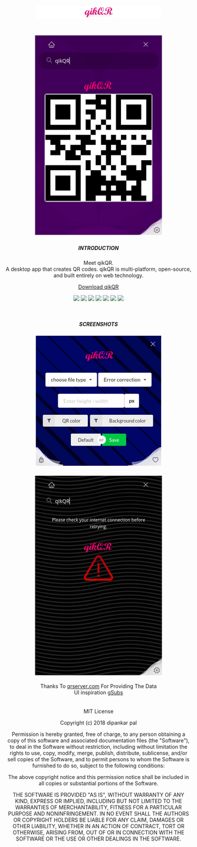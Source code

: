 
<h1 align="center" >
  <img  src="app/img/qikqr.png"  alt="qikQR Logo" draggable="false"><br>
</h1>
<h1 align="center" >
  <img  src="app/img/screenshots/with-result.png"  alt="qikQR main page" draggable="false"><br>
</h1>



<p align="center">  


  <h5 align="center">INTRODUCTION</h5>
  <p align="center">Meet qikQR. <br> A desktop app that creates QR codes.
 qikQR is multi-platform, open-source, and built entirely on web technology.</p>
  <p align="center"><a href="https://github.com/deep5050/qikQR/releases">Download qikQR</a></p>
  <p align="center">
  <a href="https://github.com/deep5050/qikQR/releases" alt="Downloads"><img src="https://img.shields.io/github/downloads/deep5050/qikQR/total.svg" /></a>
  <a href="https://github.com/deep5050/qikQR/stargazers" alt="Stars"><img src="https://img.shields.io/github/stars/deep5050/gsubs.svg" /></a>
  <a href="https://github.com/deep5050/qikQR/network" alt="Forks"><img src="https://img.shields.io/github/forks/deep5050/qikQR.svg" /></a>
  <a href="https://github.com/sanjevirau/gsubs/issues" alt="Issues"><img src="https://img.shields.io/github/issues/deep5050/qikQR.svg" /></a>
  <a href="https://github.com/deep5050/qikQR/blob/master/LICENSE" alt="License"><img src="https://img.shields.io/github/license/deep5050/qikQR.svg" /></a>
  <a href="https://paypal.me/deep5050" alt="License"><img src="https://img.shields.io/badge/Donate-PayPal-green.svg" /></a>
    <a href="https://gitpod.io/#https://github.com/deep5050/qikQR" alt="Gitpod"><img src="https://img.shields.io/badge/Gitpod-Ready--to--Code-blue?logo=gitpod" /></a>

  </p>
</p>

<br>

<p align="center">


<h5 align="center">
SCREENSHOTS
</h5>
<h3 align="center">

<img src="./app/img/screenshots/settings.png">
</h3>

<h3 align="center">
<img src="./app/img/screenshots/error.png">
</h3>


</p>

<p align="center">
<div align="center" >
Thanks To <a href="https://api.qrserver.com">  qrserver.com</a> For Providing The Data
</div>
<div align="center" >
UI inspiration  <a href="https://github.com/sanjevirau/gsubs">  gSubs</a> 
</div>
<br><br>
<div align="center">
MIT License

Copyright (c) 2018 dipankar pal

Permission is hereby granted, free of charge, to any person obtaining a copy
of this software and associated documentation files (the "Software"), to deal
in the Software without restriction, including without limitation the rights
to use, copy, modify, merge, publish, distribute, sublicense, and/or sell
copies of the Software, and to permit persons to whom the Software is
furnished to do so, subject to the following conditions:

The above copyright notice and this permission notice shall be included in all
copies or substantial portions of the Software.

THE SOFTWARE IS PROVIDED "AS IS", WITHOUT WARRANTY OF ANY KIND, EXPRESS OR
IMPLIED, INCLUDING BUT NOT LIMITED TO THE WARRANTIES OF MERCHANTABILITY,
FITNESS FOR A PARTICULAR PURPOSE AND NONINFRINGEMENT. IN NO EVENT SHALL THE
AUTHORS OR COPYRIGHT HOLDERS BE LIABLE FOR ANY CLAIM, DAMAGES OR OTHER
LIABILITY, WHETHER IN AN ACTION OF CONTRACT, TORT OR OTHERWISE, ARISING FROM,
OUT OF OR IN CONNECTION WITH THE SOFTWARE OR THE USE OR OTHER DEALINGS IN THE
SOFTWARE.


</div>
